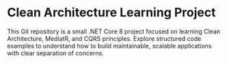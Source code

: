 # Clean Architecture Learning Project
This Git repository is a small .NET Core 8 project focused on learning Clean Architecture, MediatR, and CQRS principles. Explore structured code examples to understand how to build maintainable, scalable applications with clear separation of concerns.
